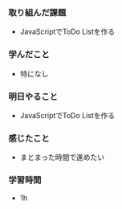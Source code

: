 ### 取り組んだ課題
 - JavaScriptでToDo Listを作る

### 学んだこと
- 特になし

### 明日やること
 - JavaScriptでToDo Listを作る

### 感じたこと
- まとまった時間で進めたい

### 学習時間
- 1h